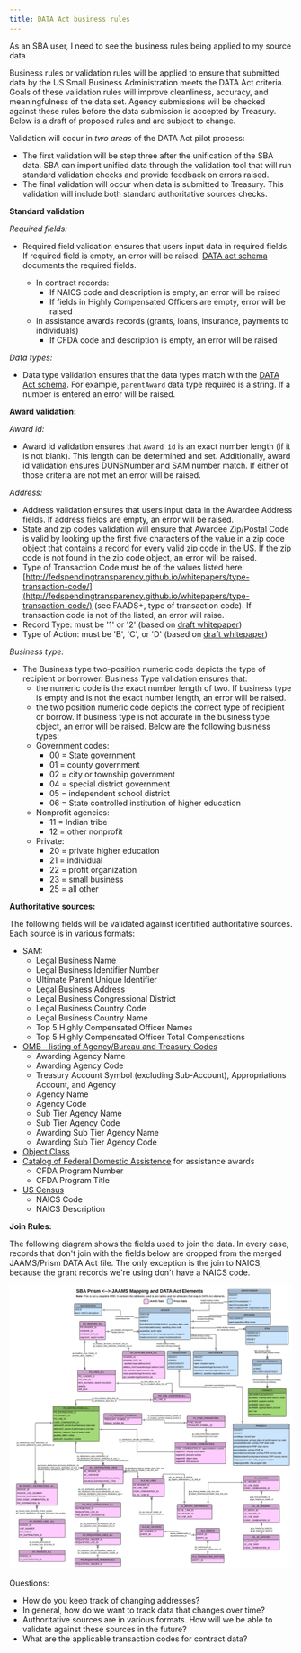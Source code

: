 ```yaml
---
title: DATA Act business rules
---
```

As an SBA user, I need to see the business rules being applied to my source data

Business rules or validation rules will be applied to ensure that submitted data by the US Small Business Administration meets the DATA Act criteria. Goals of these validation rules will improve cleanliness, accuracy, and meaningfulness of the data set. Agency submissions will be checked against these rules before the data submission is accepted by Treasury. Below is a draft of proposed rules and are subject to change.

Validation will occur in *two areas* of the DATA Act pilot process:

- The first validation will be step three after the unification of the SBA data. SBA can import unified data through the validation tool that will run standard validation checks and provide feedback on errors raised.
- The final validation will occur when data is submitted to Treasury. This validation will include both standard authoritative sources checks.

**Standard validation**

*Required fields:*
- Required field validation ensures that users input data in required fields. If required field is empty, an error will be raised. [DATA act schema](https://github.com/18F/data-act-pilot/blob/master/schema/data-act-schema.png) documents the required fields.

    - In contract records: 
        - If NAICS code and description is empty, an error will be raised
        - If fields in Highly Compensated Officers are empty, error will be raised
    - In assistance awards records (grants, loans, insurance, payments to individuals)
        - If CFDA code and description is empty, an error will be raised

*Data types:*
- Data type validation ensures that the data types match with the [DATA Act schema](https://github.com/18F/data-act-pilot/blob/master/schema/data-act-schema.png). For example, `parentAward` data type required is a string. If a number is entered an error will be raised.


**Award validation:**  

*Award id:*
- Award id validation ensures that `Award id` is an exact number length (if it is not blank). This length can be determined and set. Additionally, award id validation ensures DUNSNumber and SAM number match. If either of those criteria are not met an error will be raised.

*Address:*

- Address validation ensures that users input data in the Awardee Address fields. If address fields are empty, an error will be raised. 
- State and zip codes validation will ensure that Awardee Zip/Postal Code is valid by looking up the first five characters of the value in a zip code object that contains a record for every valid zip code in the US. If the zip code is not found in the zip code object, an error will be raised. 
- Type of Transaction Code must be of the values listed here: [http://fedspendingtransparency.github.io/whitepapers/type-transaction-code/](http://fedspendingtransparency.github.io/whitepapers/type-transaction-code/) (see FAADS+, type of transaction code). If transaction code is not of the listed, an error will raise. 
- Record Type: must be '1' or '2' (based on [draft whitepaper](http://fedspendingtransparency.github.io/whitepapers/type-transaction-code/))
- Type of Action: must be 'B', 'C', or 'D' (based on [draft whitepaper](http://fedspendingtransparency.github.io/whitepapers/type-transaction-code/))

*Business type:*

- The Business type two-position numeric code depicts the type of recipient or borrower. Business Type validation ensures that:
    - the numeric code is the exact number length of two. If business type is empty and is not the exact number length, an error will be raised.
    - the two position numeric code depicts the correct type of recipient or borrow. If business type is not accurate in the business type object, an error will be raised. Below are the following business types:
    - Government codes:
        - 00 = State government
        - 01 = county government
        - 02 = city or township government
        - 04 = special district government
        - 05 = independent school district
        - 06 = State controlled institution of higher education
    - Nonprofit agencies:
        - 11 = Indian tribe
        - 12 = other nonprofit
    - Private:
        - 20 = private higher education
        - 21 = individual
        - 22 = profit organization
        - 23 = small business
        - 25 = all other

**Authoritative sources:**

The following fields will be validated against identified authoritative sources. Each source is in various formats:

- SAM:
    - Legal Business Name
    - Legal Business Identifier Number
    - Ultimate Parent Unique Identifier
    - Legal Business Address
    - Legal Business Congressional District
    - Legal Business Country Code
    - Legal Business Country Name
    - Top 5 Highly Compensated Officer Names
    - Top 5 Highly Compensated Officer Total Compensations
- [OMB - listing of Agency/Bureau and Treasury Codes](https://www.whitehouse.gov/sites/default/files/omb/assets/a11_current_year/app_c.pdf)
    - Awarding Agency Name
    - Awarding Agency Code
    - Treasury Account Symbol (excluding Sub-Account), Appropriations Account, and Agency
    - Agency Name
    - Agency Code
    - Sub Tier  Agency Name
    - Sub Tier  Agency Code
    - Awarding Sub Tier  Agency Name
    - Awarding Sub Tier  Agency Code
- [Object Class](https://www.whitehouse.gov/sites/default/files/omb/assets/a11_current_year/s83.pdf)
- [Catalog of Federal Domestic Assistence](https://www.cfda.gov/) for assistance awards
    - CFDA Program Number
    - CFDA Program Title
- [US Census](http://www.census.gov/eos/www/naics/)
    - NAICS Code
    - NAICS Description

**Join Rules:**

The following diagram shows the fields used to join the data. In every case, records that don't join with the fields below are dropped from the merged JAAMS/Prism DATA Act file. The only exception is the join to NAICS, because the grant records we're using don't have a NAICS code.

![JAAMS/Prism DATA Act Mapping](assets/images/jaams-prism-data-act-mapping.png)

Questions:

- How do you keep track of changing addresses?
- In general, how do we want to track data that changes over time?  
- Authoritative sources are in various formats. How will we be able to validate against these sources in the future?
- What are the applicable transaction codes for contract data?
